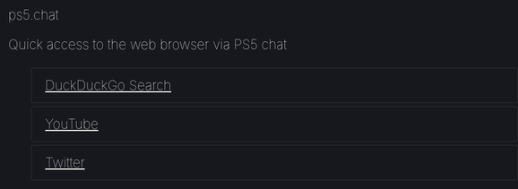 # ps5.chat

Quick access to the web browser via PS5 chat

- [DuckDuckGo Search](https://duckduckgo.com/?kae=d&kt=n&ks=t&k7=17181d&ko=s&ka=n&k18=1&t=elementary)
- [YouTube](https://youtube.com)
- [Twitter](https://twitter.com)

<style>
:root {
  --bg: #17181d;
  --fg: white;
  --faint: rgba(255, 255, 255, 0.1);
}

:root,
html,
body,
* {
  background-color: var(--bg);
  color: var(--fg);
  font-size: 24px;
  font-weight: 100;
}

.markdown-body h1 {
  border-bottom-color: var(--faint);
}

.markdown-body ul {
  padding: 0;
}

li {
  list-style: none;
}

a {
  border: 1px solid var(--faint);
  border-radius: 0.125em;
  color: inherit;
  display: inline-block;
  margin: 0.125em auto;
  padding: 0.67em 1em;
  transition: all 150ms ease;
  width: 100%;
}

a:hover,
a:focus,
a:active {
  background: var(--faint);
  border-color: var(--fg);
  text-decoration: none;
}
</style>
